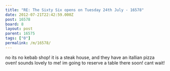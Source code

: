 ```yaml
---
title: "RE: The Sixty Six opens on Tuesday 24th July - 16578"
date: 2012-07-21T22:42:59.000Z
post: 16578
board: 8
layout: post
parent: 16575
tags: ["0"]
permalink: /m/16578/
---
```

no its no kebab shop! it is a steak house, and they have an  itallian pizza oven! sounds lovely to me!  im going to reserve a table there soon! cant wait!
